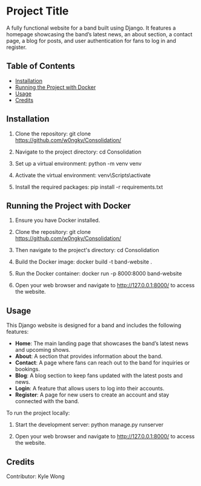 # Project Title

A fully functional website for a band built using Django. It features a homepage showcasing the band’s latest news, an about section, a contact page, a blog for posts, and user authentication for fans to log in and register.

## Table of Contents

- [Installation](#installation)
- [Running the Project with Docker](#running-the-project-with-docker)
- [Usage](#usage)
- [Credits](#credits)

## Installation

1. Clone the repository:
   git clone https://github.com/w0ngky/Consolidation/

2. Navigate to the project directory:
    cd Consolidation

3. Set up a virtual environment:
    python -m venv venv

4. Activate the virtual environment:
    venv\Scripts\activate

5. Install the required packages:
    pip install -r requirements.txt

## Running the Project with Docker

1. Ensure you have Docker installed.

2. Clone the repository:
    git clone https://github.com/w0ngky/Consolidation/

3. Then navigate to the project's directory:
    cd Consolidation

4. Build the Docker image:
    docker build -t band-website .

5. Run the Docker container:
    docker run -p 8000:8000 band-website

6. Open your web browser and navigate to http://127.0.0.1:8000/ to access the website.

## Usage

This Django website is designed for a band and includes the following features:

- **Home**: The main landing page that showcases the band’s latest news and upcoming shows.
- **About**: A section that provides information about the band.
- **Contact**: A page where fans can reach out to the band for inquiries or bookings.
- **Blog**: A blog section to keep fans updated with the latest posts and news.
- **Login**: A feature that allows users to log into their accounts.
- **Register**: A page for new users to create an account and stay connected with the band.

To run the project locally:

1. Start the development server:
   python manage.py runserver

2. Open your web browser and navigate to http://127.0.0.1:8000/ to access the website.

## Credits
Contributor: Kyle Wong

